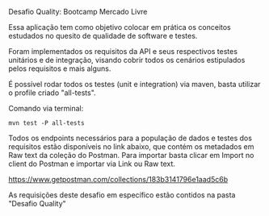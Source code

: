 Desafio Quality: Bootcamp Mercado Livre

Essa aplicação tem como objetivo colocar em prática os conceitos estudados
no quesito de qualidade de software e testes.

Foram implementados os requisitos da API e seus respectivos testes unitários e 
de integração, visando cobrir todos os cenários estipulados pelos requisitos e mais alguns.

É possível rodar todos os testes (unit e integration) via maven, basta utilizar o
profile criado "all-tests".

Comando via terminal:

`mvn test -P all-tests`

Todos os endpoints necessários para a população de dados e testes dos requisitos estão disponíveis no link abaixo, que contém os metadados em Raw text da coleção do Postman. Para importar basta clicar em Import no client do Postman e importar via Link ou Raw text.

https://www.getpostman.com/collections/183b3141796e1aad5c6b

As requisições deste desafio em específico estão contidos na pasta "Desafio Quality"
